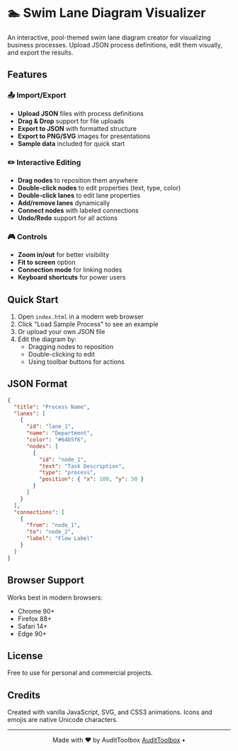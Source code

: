 # 🏊 Swim Lane Diagram Visualizer

An interactive, pool-themed swim lane diagram creator for visualizing business processes. Upload JSON process definitions, edit them visually, and export the results.

## Features

### 📤 Import/Export
- **Upload JSON** files with process definitions
- **Drag & Drop** support for file uploads
- **Export to JSON** with formatted structure
- **Export to PNG/SVG** images for presentations
- **Sample data** included for quick start

### ✏️ Interactive Editing
- **Drag nodes** to reposition them anywhere
- **Double-click nodes** to edit properties (text, type, color)
- **Double-click lanes** to edit lane properties
- **Add/remove lanes** dynamically
- **Connect nodes** with labeled connections
- **Undo/Redo** support for all actions

### 🎮 Controls
- **Zoom in/out** for better visibility
- **Fit to screen** option
- **Connection mode** for linking nodes
- **Keyboard shortcuts** for power users

## Quick Start

1. Open `index.html` in a modern web browser
2. Click "Load Sample Process" to see an example
3. Or upload your own JSON file
4. Edit the diagram by:
   - Dragging nodes to reposition
   - Double-clicking to edit
   - Using toolbar buttons for actions

## JSON Format

```json
{
  "title": "Process Name",
  "lanes": [
    {
      "id": "lane_1",
      "name": "Department",
      "color": "#64b5f6",
      "nodes": [
        {
          "id": "node_1",
          "text": "Task Description",
          "type": "process",
          "position": { "x": 100, "y": 50 }
        }
      ]
    }
  ],
  "connections": [
    {
      "from": "node_1",
      "to": "node_2",
      "label": "Flow Label"
    }
  ]
}
```

## Browser Support

Works best in modern browsers:
- Chrome 90+
- Firefox 88+
- Safari 14+
- Edge 90+

## License

Free to use for personal and commercial projects.

## Credits

Created with vanilla JavaScript, SVG, and CSS3 animations.
Icons and emojis are native Unicode characters.

---

<p align="center">
  Made with ❤️ by AuditToolbox <a href="https://www.audittoolbox.com/">AuditToolbox</a> • 
</p>
